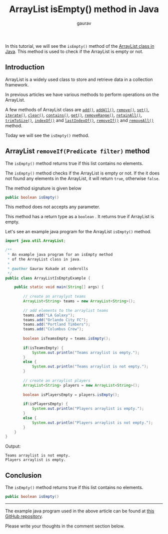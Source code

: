 ﻿---  
layout: post  
title: "ArrayList isEmpty() method in Java"  
author: gaurav  
categories: [Collections, ArrayList]  
description: "In this short tutorial, we will see the isEmpty() method of the Arraylist class in Java. This method is used to check if the AarrayList is empty or not."  
---
In this tutorial, we will see the `isEmpty()` method of the  [ArrayList class in Java](https://coderolls.com/arraylist-in-java/). This method is used to check if the ArrayList is empty or not.

## Introduction  
ArrayList is a widely used class to store and retrieve data in a collection framework.

In previous articles we have various methods to perform operations on the ArrayList.

A few methods of ArrayList class are [`add()`](https://coderolls.com/add-element-in-arraylist/), [`addAll()`](http://https://coderolls.com/arraylist-addall-method-in-java/), [`remove()`](https://coderolls.com/remove-element-from-arraylist/), [`set()`](https://coderolls.com/change-element-in-arraylist/), [`iterate()`](https://coderolls.com/iterating-the-arraylist-in-java/), [`clear()`](https://coderolls.com/arraylist-clear-method-in-java/),  [`contains()`](https://coderolls.com/arraylist-contains-method), [`get()`](https://coderolls.com/arraylist-get-method), [`removeRange()`](https://coderolls.com/arraylist-removerange-method), [`retainAll()`](https://coderolls.com/arraylist-retainall-method),  [`trimToSize()`](https://coderolls.com/arraylist-trimtosize-method), [`indexOf()`](https://coderolls.com/arraylist-indexof-method) and  [`lastIndexOf()`](https://coderolls.com/arraylist-lastindexof-method),  [`removeIf()`](https://coderolls.com/arraylist-removeIf-method) and   [`removeAll()`](https://coderolls.com/arraylist-removeall-method)  method. 

Today we will see the `isEmpty()` method. 

## ArrayList `removeIf(Predicate filter)` method  

The `isEmpty()` method returns true if this list contains no elements.

The `isEmpty()` method checks if the ArrayList is empty or not. If the it does not found any elements in the ArrayList, it will return `true`, otherwise `false`.

The method signature is given below

```java
public boolean isEmpty()
```

This method does not accepts any parameter.

This method  has a return type as a `boolean` .  It returns true if ArrayList is empty.

Let's see an example java program for the ArrayList `isEmpty()` method.

```java
import java.util.ArrayList;

/**
 * An example java program for an isEmpty method 
 * of the ArrayList class in java.
 * 
 * @author Gaurav Kukade at coderolls
 */
public class ArrayListIsEmptyExample {

	public static void main(String[] args) {
		
		// create an arraylyst teams
		ArrayList<String> teams = new ArrayList<String>();
		
		// add elements to the arraylist teams
		teams.add("LA Galaxy");
		teams.add("Orlando City FC");
		teams.add("Portland Timbers");
		teams.add("Columbus Crew");
		
		boolean isTeamsEmpty = teams.isEmpty();
		
		if(isTeamsEmpty) {
			System.out.println("Teams arraylist is empty.");
		}
		else {
			System.out.println("Teams arraylist is not empty.");
		}
		
		// create an arraylist players
		ArrayList<String> players = new ArrayList<String>();
		
		boolean isPlayersEmpty = players.isEmpty();
		
		if(isPlayersEmpty) {
			System.out.println("Players arraylist is empty.");
		}
		else {
			System.out.println("Players arraylist is not empty.");
		}
	}
}
```

Output:  
```
Teams arraylist is not empty.
Players arraylist is empty.
```

## Conclusion  

The `isEmpty()` method returns true if this list contains no elements.

```java
public boolean isEmpty()
```
---

The example java program used in the above article can be found at [this GitHub repository](https://github.com/coderolls/blogpost-coding-examples/tree/main/collections/arraylist/arraylist-isempty-method).  

Please write your thoughts in the comment section below.
